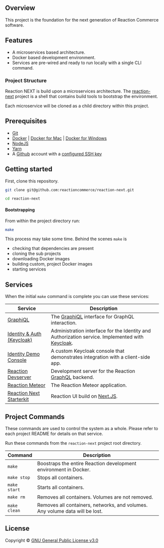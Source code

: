 ## Overview

This project is the foundation for the next generation of Reaction Commerce
software.

## Features

* A microservices based architecture.
* Docker based development environment.
* Services are pre-wired and ready to run locally with a single CLI command.

### Project Structure

Reaction NEXT is build upon a microservices architecture. The
[reaction-next][8] project is a shell that contains build tools to bootstrap
the environment.

Each microservice will be cloned as a child directory within this project.

## Prerequisites

* [Git][5]
* [Docker][0] | [Docker for Mac][1] | [Docker for Windows][2]
* [NodeJS][3]
* [Yarn][4]
* A [Github][6] account with a [configured SSH key][7]

## Getting started

First, clone this repository.

```sh
git clone git@github.com:reactioncommerce/reaction-next.git

cd reaction-next
```

#### Bootstrapping

From within the project directory run:

```sh
make
```

This process may take some time. Behind the scenes `make` is

* checking that dependencies are present
* cloning the sub projects
* downloading Docker images
* building custom, project Docker images
* starting services

## Services

When the initial `make` command is complete you can use these services:

| Service                                             | Description                                                                                                                  |
| --------------------------------------------------- | ---------------------------------------------------------------------------------------------------------------------------- |
| [GraphiQL](http://localhost:3030/graphiql)          | The [GraphiQL](https://github.com/graphql/graphiql) interface for GraphQL interaction.                                       |
| [Identity & Auth (Keycloak)](http://localhost:8080) | Administration interface for the Identity and Authorization service. Implemented with [Keycloak](https://www.keycloak.org/). |
| [Identity Demo Console](http://localhost:8000)      | A custom Keycloak console that demonstrates integration with a client-side app.                                              |
| [Reaction Devserver](http://localhost:3030)         | Development server for the Reaction [GraphQL](https://graphql.org/) backend.                                                 |
| [Reaction Meteor](http://localhost:3000)            | The Reaction Meteor application.                                                                                             |
| [Reaction Next Starterkit](http://localhost:4000)   | Reaction UI build on [Next.JS](https://github.com/zeit/next.js/).                                                            |

## Project Commands

These commands are used to control the system as a whole. Please refer to each
project README for details on that service.

Run these commands from the `reaction-next` project root directory.

| Command      | Description                                                                  |
| ------------ | ---------------------------------------------------------------------------- |
| `make`       | Boostraps the entire Reaction development environment in Docker.             |
| `make stop`  | Stops all containers.                                                        |
| `make start` | Starts all containers.                                                       |
| `make rm`    | Removes all containers. Volumes are not removed.                             |
| `make clean` | Removes all containers, networks, and volumes. Any volume data will be lost. |

## License

Copyright © [GNU General Public License v3.0](./LICENSE.md)

[0]: https://www.docker.com/get-docker "Docker"
[1]: https://www.docker.com/docker-mac "Docker for Mac"
[2]: https://www.docker.com/docker-windows "Docker for Windows"
[3]: https://nodejs.org "NodeJS"
[4]: https://yarnpkg.com/en/docs/install "Yarn"
[5]: https://git-scm.com/ "Git"
[6]: https://github.com/ "Github"
[7]: https://github.com/settings/keys "Github SSH Keys"
[8]: https://github.com/reactioncommerce/reaction-next "Reaction NEXT"
[9]: https://github.com/graphcool/graphql-playground "GraphQL Playground"
